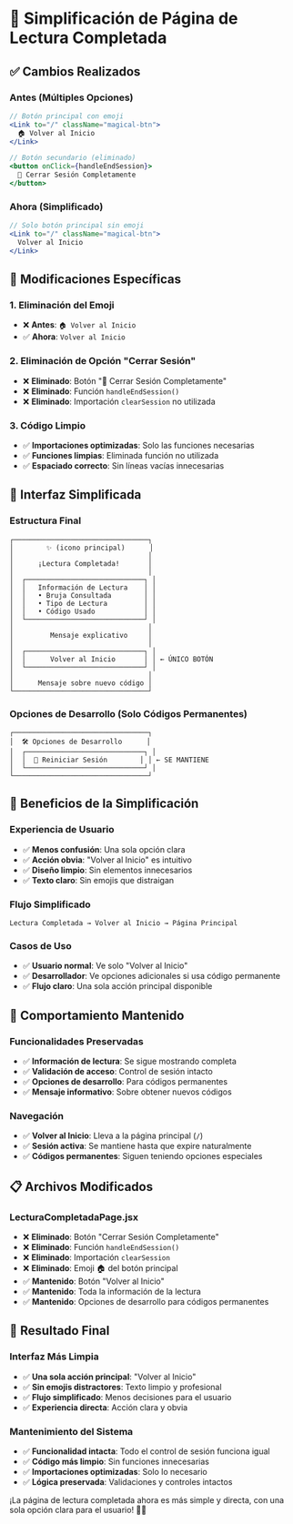 # 🎯 Simplificación de Página de Lectura Completada

## ✅ Cambios Realizados

### **Antes (Múltiples Opciones)**
```jsx
// Botón principal con emoji
<Link to="/" className="magical-btn">
  🏠 Volver al Inicio
</Link>

// Botón secundario (eliminado)
<button onClick={handleEndSession}>
  🚪 Cerrar Sesión Completamente
</button>
```

### **Ahora (Simplificado)**
```jsx
// Solo botón principal sin emoji
<Link to="/" className="magical-btn">
  Volver al Inicio
</Link>
```

## 🔧 Modificaciones Específicas

### **1. Eliminación del Emoji**
- ❌ **Antes**: `🏠 Volver al Inicio`
- ✅ **Ahora**: `Volver al Inicio`

### **2. Eliminación de Opción "Cerrar Sesión"**
- ❌ **Eliminado**: Botón "🚪 Cerrar Sesión Completamente"
- ❌ **Eliminado**: Función `handleEndSession()`
- ❌ **Eliminado**: Importación `clearSession` no utilizada

### **3. Código Limpio**
- ✅ **Importaciones optimizadas**: Solo las funciones necesarias
- ✅ **Funciones limpias**: Eliminada función no utilizada
- ✅ **Espaciado correcto**: Sin líneas vacías innecesarias

## 📱 Interfaz Simplificada

### **Estructura Final**
```
┌─────────────────────────────────┐
│        ✨ (icono principal)      │
│                                 │
│      ¡Lectura Completada!       │
│                                 │
│  ┌─────────────────────────────┐ │
│  │   Información de Lectura    │ │
│  │   • Bruja Consultada        │ │
│  │   • Tipo de Lectura         │ │
│  │   • Código Usado            │ │
│  └─────────────────────────────┘ │
│                                 │
│         Mensaje explicativo     │
│                                 │
│  ┌─────────────────────────────┐ │
│  │      Volver al Inicio       │ │ ← ÚNICO BOTÓN
│  └─────────────────────────────┘ │
│                                 │
│      Mensaje sobre nuevo código │
└─────────────────────────────────┘
```

### **Opciones de Desarrollo (Solo Códigos Permanentes)**
```
┌─────────────────────────────────┐
│  🛠️ Opciones de Desarrollo      │
│  ┌─────────────────────────────┐ │
│  │  🔄 Reiniciar Sesión        │ │ ← SE MANTIENE
│  └─────────────────────────────┘ │
└─────────────────────────────────┘
```

## 🎯 Beneficios de la Simplificación

### **Experiencia de Usuario**
- ✅ **Menos confusión**: Una sola opción clara
- ✅ **Acción obvia**: "Volver al Inicio" es intuitivo
- ✅ **Diseño limpio**: Sin elementos innecesarios
- ✅ **Texto claro**: Sin emojis que distraigan

### **Flujo Simplificado**
```
Lectura Completada → Volver al Inicio → Página Principal
```

### **Casos de Uso**
- ✅ **Usuario normal**: Ve solo "Volver al Inicio"
- ✅ **Desarrollador**: Ve opciones adicionales si usa código permanente
- ✅ **Flujo claro**: Una sola acción principal disponible

## 🔄 Comportamiento Mantenido

### **Funcionalidades Preservadas**
- ✅ **Información de lectura**: Se sigue mostrando completa
- ✅ **Validación de acceso**: Control de sesión intacto
- ✅ **Opciones de desarrollo**: Para códigos permanentes
- ✅ **Mensaje informativo**: Sobre obtener nuevos códigos

### **Navegación**
- ✅ **Volver al Inicio**: Lleva a la página principal (`/`)
- ✅ **Sesión activa**: Se mantiene hasta que expire naturalmente
- ✅ **Códigos permanentes**: Siguen teniendo opciones especiales

## 📋 Archivos Modificados

### **LecturaCompletadaPage.jsx**
- ❌ **Eliminado**: Botón "Cerrar Sesión Completamente"
- ❌ **Eliminado**: Función `handleEndSession()`
- ❌ **Eliminado**: Importación `clearSession`
- ❌ **Eliminado**: Emoji 🏠 del botón principal
- ✅ **Mantenido**: Botón "Volver al Inicio"
- ✅ **Mantenido**: Toda la información de la lectura
- ✅ **Mantenido**: Opciones de desarrollo para códigos permanentes

## 🚀 Resultado Final

### **Interfaz Más Limpia**
- ✅ **Una sola acción principal**: "Volver al Inicio"
- ✅ **Sin emojis distractores**: Texto limpio y profesional
- ✅ **Flujo simplificado**: Menos decisiones para el usuario
- ✅ **Experiencia directa**: Acción clara y obvia

### **Mantenimiento del Sistema**
- ✅ **Funcionalidad intacta**: Todo el control de sesión funciona igual
- ✅ **Código más limpio**: Sin funciones innecesarias
- ✅ **Importaciones optimizadas**: Solo lo necesario
- ✅ **Lógica preservada**: Validaciones y controles intactos

¡La página de lectura completada ahora es más simple y directa, con una sola opción clara para el usuario! 🎯✨
